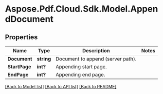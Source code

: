 # Aspose.Pdf.Cloud.Sdk.Model.AppendDocument
## Properties

Name | Type | Description | Notes
------------ | ------------- | ------------- | -------------
**Document** | **string** | Document to append (server path). | 
**StartPage** | **int?** | Appending start page. | 
**EndPage** | **int?** | Appending end page. | 

[[Back to Model list]](../README.md#documentation-for-models) [[Back to API list]](../README.md#documentation-for-api-endpoints) [[Back to README]](../README.md)

